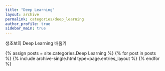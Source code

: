 ```yaml
---
title: "Deep Learning"
layout: archive
permalink: categories/deep_learning
author_profile: true
sidebar_main: true
---
```

생초보의 Deep Learning 배움기


{% assign posts = site.categories.Deep Learning %}
{% for post in posts %} {% include archive-single.html type=page.entries_layout %} {% endfor %}
